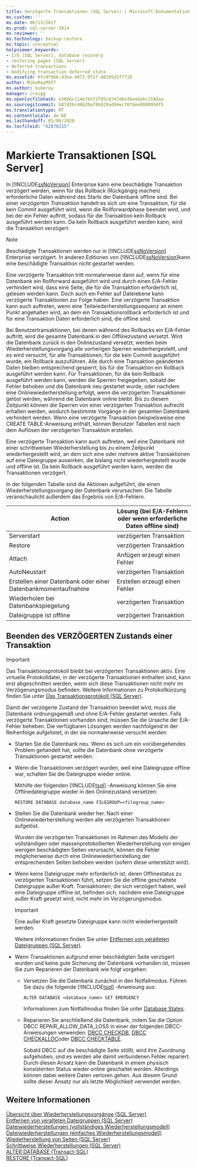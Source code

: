 ```yaml
---
title: Verzögerte Transaktionen (SQL Server) | Microsoft-Dokumentation
ms.custom: ''
ms.date: 06/13/2017
ms.prod: sql-server-2014
ms.reviewer: ''
ms.technology: backup-restore
ms.topic: conceptual
helpviewer_keywords:
- I/O [SQL Server], database recovery
- restoring pages [SQL Server]
- deferred transactions
- modifying transaction deferred state
ms.assetid: 6fc0f9b6-d3ea-4971-9f27-d0195d1ff718
author: MikeRayMSFT
ms.author: mikeray
manager: craigg
ms.openlocfilehash: e36b6c114e7e5f2f95c0747d6e36e4dabc118daa
ms.sourcegitcommit: b87d36c46b39af8b929ad94ec707dee8800950f5
ms.translationtype: MT
ms.contentlocale: de-DE
ms.lasthandoff: 02/08/2020
ms.locfileid: "62876215"
---
```

# <a name="deferred-transactions-sql-server"></a>Markierte Transaktionen [SQL Server]
  In [!INCLUDE[ssNoVersion](../../includes/ssnoversion-md.md)] Enterprise kann eine beschädigte Transaktion verzögert werden, wenn für das Rollback (Rückgängig machen) erforderliche Daten während des Starts der Datenbank offline sind. Bei einer *verzögerten Transaktion* handelt es sich um eine Transaktion, für die kein Commit ausgeführt wird, wenn die Rollforwardphase beendet wird, und bei der ein Fehler auftritt, sodass für die Transaktion kein Rollback ausgeführt werden kann. Da kein Rollback ausgeführt werden kann, wird die Transaktion verzögert.  
  
> [!NOTE]  
>  Beschädigte Transaktionen werden nur in [!INCLUDE[ssNoVersion](../../includes/ssnoversion-md.md)] Enterprise verzögert. In anderen Editionen von [!INCLUDE[ssNoVersion](../../includes/ssnoversion-md.md)]kann eine beschädigte Transaktion nicht gestartet werden.  
  
 Eine verzögerte Transaktion tritt normalerweise dann auf, wenn für eine Datenbank ein Rollforward ausgeführt wird und durch einen E/A-Fehler verhindert wird, dass eine Seite, die für die Transaktion erforderlich ist, gelesen werden kann. Doch auch ein Fehler auf Dateiebene kann verzögerte Transaktionen zur Folge haben. Eine verzögerte Transaktion kann auch auftreten, wenn eine Teilwiederherstellungssequenz an einem Punkt angehalten wird, an dem ein Transaktionsrollback erforderlich ist und für eine Transaktion Daten erforderlich sind, die offline sind.  
  
 Bei Benutzertransaktionen, bei denen während des Rollbacks ein E/A-Fehler auftritt, wird die gesamte Datenbank in den Offlinezustand versetzt. Wird die Datenbank zurück in den Onlinezustand versetzt, werden beim Wiederherstellungsvorgang alle vorherigen Sperren wiederhergestellt, und es wird versucht, für alle Transaktionen, für die kein Commit ausgeführt wurde, ein Rollback auszuführen. Alle durch eine Transaktion geänderten Daten bleiben entsprechend gesperrt, bis für die Transaktion ein Rollback ausgeführt werden kann. Für Transaktionen, für die kein Rollback ausgeführt werden kann, werden die Sperren freigegeben, sobald der Fehler behoben und die Datenbank neu gestartet wurde, oder nachdem eine Onlinewiederherstellung erfolgt, wenn die verzögerten Transaktionen gelöst werden, während die Datenbank online bleibt. Bis zu diesem Zeitpunkt können die Sperren von einer verzögerten Transaktion aufrecht erhalten werden, wodurch bestimmte Vorgänge in der gesamten Datenbank verhindert werden. Wenn eine verzögerte Transaktion beispielsweise eine CREATE TABLE-Anweisung enthält, können Benutzer Tabellen erst nach dem Auflösen der verzögerten Transaktion erstellen.  
  
 Eine verzögerte Transaktion kann auch auftreten, weil eine Datenbank mit einer schrittweisen Wiederherstellung bis zu einem Zeitpunkt wiederhergestellt wird, an dem sich eine oder mehrere aktive Transaktionen auf eine Dateigruppe auswirken, die bislang nicht wiederhergestellt wurde und offline ist. Da kein Rollback ausgeführt werden kann, werden die Transaktionen verzögert.  
  
 In der folgenden Tabelle sind die Aktionen aufgeführt, die einen Wiederherstellungsvorgang der Datenbank verursachen. Die Tabelle veranschaulicht außerdem das Ergebnis von E/A-Fehlern.  
  
|Action|Lösung (bei E/A-Fehlern oder wenn erforderliche Daten offline sind)|  
|------------|-----------------------------------------------------------------------|  
|Serverstart|verzögerten Transaktion|  
|Restore|verzögerten Transaktion|  
|Attach|Anfügen erzeugt einen Fehler|  
|AutoNeustart|verzögerten Transaktion|  
|Erstellen einer Datenbank oder einer Datenbankmomentaufnahme|Erstellen erzeugt einen Fehler|  
|Wiederholen bei Datenbankspiegelung|verzögerten Transaktion|  
|Dateigruppe ist offline|verzögerten Transaktion|  
  
## <a name="moving-a-transaction-out-of-the-deferred-state"></a>Beenden des VERZÖGERTEN Zustands einer Transaktion  
  
> [!IMPORTANT]  
>  Das Transaktionsprotokoll bleibt bei verzögerten Transaktionen aktiv. Eine virtuelle Protokolldatei, in der verzögerte Transaktionen enthalten sind, kann erst abgeschnitten werden, wenn sich diese Transaktionen nicht mehr im Verzögerungsmodus befinden. Weitere Informationen zu Protokollkürzung finden Sie unter [Das Transaktionsprotokoll &#40;SQL Server&#41;](../logs/the-transaction-log-sql-server.md).  
  
 Damit der verzögerte Zustand der Transaktion beendet wird, muss die Datenbank ordnungsgemäß und ohne E/A-Fehler gestartet werden. Falls verzögerte Transaktionen vorhanden sind, müssen Sie die Ursache der E/A-Fehler beheben. Die verfügbaren Lösungen werden nachfolgend in der Reihenfolge aufgelistet, in der sie normalerweise versucht werden:  
  
-   Starten Sie die Datenbank neu. Wenn es sich um ein vorübergehendes Problem gehandelt hat, sollte die Datenbank ohne verzögerte Transaktionen gestartet werden.  
  
-   Wenn die Transaktionen verzögert wurden, weil eine Dateigruppe offline war, schalten Sie die Dateigruppe wieder online.  
  
     Mithilfe der folgenden [!INCLUDE[tsql](../../includes/tsql-md.md)] -Anweisung können Sie eine Offlinedateigruppe wieder in den Onlinezustand versetzen:  
  
    ```  
    RESTORE DATABASE database_name FILEGROUP=<filegroup_name>  
    ```  
  
-   Stellen Sie die Datenbank wieder her. Nach einer Onlinewiederherstellung werden alle verzögerten Transaktionen aufgelöst.  
  
     Wurden die verzögerten Transaktionen im Rahmen des Modells der vollständigen oder massenprotokollierten Wiederherstellung von einigen wenigen beschädigten Seiten verursacht, können die Fehler möglicherweise durch eine Onlinewiederherstellung der entsprechenden Seiten behoben werden (sofern diese unterstützt wird).  
  
-   Wenn keine Dateigruppe mehr erforderlich ist, deren Offlinestatus zu verzögerten Transaktionen führt, setzen Sie die offline geschaltete Dateigruppe außer Kraft. Transaktionen, die sich verzögert haben, weil eine Dateigruppe offline ist, befinden sich, nachdem eine Dateigruppe außer Kraft gesetzt wird, nicht mehr im Verzögerungsmodus.  
  
    > [!IMPORTANT]  
    >  Eine außer Kraft gesetzte Dateigruppe kann nicht wiederhergestellt werden.  
  
     Weitere Informationen finden Sie unter [Entfernen von veralteten Dateigruppen &#40;SQL Server&#41;](remove-defunct-filegroups-sql-server.md).  
  
-   Wenn Transaktionen aufgrund einer beschädigten Seite verzögert wurden und keine gute Sicherung der Datenbank vorhanden ist, müssen Sie zum Reparieren der Datenbank wie folgt vorgehen:  
  
    -   Versetzen Sie die Datenbank zunächst in den Notfallmodus. Führen Sie dazu die folgende [!INCLUDE[tsql](../../includes/tsql-md.md)] -Anweisung aus:  
  
        ```  
        ALTER DATABASE <database_name> SET EMERGENCY  
        ```  
  
         Informationen zum Notfallmodus finden Sie unter [Database States](../databases/database-states.md).  
  
    -   Reparieren Sie anschließend die Datenbank, indem Sie die Option DBCC REPAIR_ALLOW_DATA_LOSS in einer der folgenden DBCC-Anweisungen verwenden: [DBCC CHECKDB](/sql/t-sql/database-console-commands/dbcc-checkdb-transact-sql), [DBCC CHECKALLOC](/sql/t-sql/database-console-commands/dbcc-checkalloc-transact-sql)oder [DBCC CHECKTABLE](/sql/t-sql/database-console-commands/dbcc-checktable-transact-sql).  
  
         Sobald DBCC auf die beschädigte Seite stößt, wird ihre Zuordnung aufgehoben, und es werden alle damit verbundenen Fehler repariert. Durch diesen Ansatz kann die Datenbank in einem physisch konsistenten Status wieder online geschaltet werden. Allerdings können dabei weitere Daten verloren gehen. Aus diesem Grund sollte dieser Ansatz nur als letzte Möglichkeit verwendet werden.  
  
## <a name="see-also"></a>Weitere Informationen  
 [Übersicht über Wiederherstellungsvorgänge &#40;SQL Server&#41;](restore-and-recovery-overview-sql-server.md)   
 [Entfernen von veralteten Dateigruppen &#40;SQL Server&#41;](remove-defunct-filegroups-sql-server.md)   
 [Dateiwiederherstellungen &#40;vollständiges Wiederherstellungsmodell&#41;](file-restores-full-recovery-model.md)   
 [Dateiwiederherstellungen &#40;einfaches Wiederherstellungsmodell&#41;](file-restores-simple-recovery-model.md)   
 [Wiederherstellung von Seiten &#40;SQL Server&#41;](restore-pages-sql-server.md)   
 [Schrittweise Wiederherstellungen &#40;SQL Server&#41;](piecemeal-restores-sql-server.md)   
 [ALTER DATABASE &#40;Transact-SQL&#41;](/sql/t-sql/statements/alter-database-transact-sql)   
 [RESTORE &#40;Transact-SQL&#41;](/sql/t-sql/statements/restore-statements-transact-sql)  
  
  
